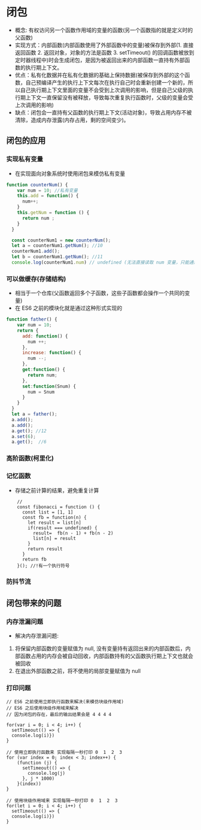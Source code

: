 # 闭包

* 概念: 有权访问另一个函数作用域的变量的函数(另一个函数指的就是定义时的父函数)
* 实现方式：内部函数(内部函数使用了外部函数中的变量)被保存到外部(1. 直接返回函数 2. 返回对象，对象的方法是函数 3. setTimeout() 的回调函数被放到定时器线程中)时会生成闭包，是因为被返回出来的内部函数一直持有外部函数的执行期上下文。
* 优点：私有化数据并在私有化数据的基础上保持数据(被保存到外部的这个函数，自己预编译产生的执行上下文每次在执行自己时会重新创建一个新的，所以自己执行期上下文里面的变量不会受到上次调用的影响，但是自己父级的执行期上下文一直保留没有被释放，导致每次重复执行函数时，父级的变量会受上次调用的影响)
* 缺点：闭包会一直持有父函数的执行期上下文(活动对象)，导致占用内存不被清除，造成内存泄露(内存占用，剩的空间变少)。

## 闭包的应用

### 实现私有变量

* 在实现面向对象系统时使用闭包来模仿私有变量

```js
function counterNum() {
    var num = 10; //私有变量
    this.add = function() {
      num++;
    }
    this.getNum = function () {
      return num ;
    }
  }

  const counterNum1 = new counterNum();
  let a = counterNum1.getNum(); //10
  counterNum1.add();
  let b = counterNum1.getNum(); //11
  console.log(counterNum1.num) // undefined (无法直接读取 num 变量，只能通过定义的方法来操作 num 变量)

```

### 可以做缓存(存储结构)

* 相当于一个仓库(父函数返回多个子函数，这些子函数都会操作一个共同的变量)
* 在 ES6 之前的模块化就是通过这种形式实现的

```js
function father() {
    var num = 10;
    return {
      add: function() {
        num ++;
      },
      increase: function() {
        num --;
      },
      get:function() {
        return num;
      },
      set:function(Snum) {
        num = Snum
      }
    }
  }
  let a = father();
  a.add();
  a.add();
  a.get(); //12
  a.set(6);
  a.get();  //6
```

### 高阶函数(柯里化)

### 记忆函数

* 存储之前计算的结果，避免重复计算

```JS
    // 
    const fibonacci = function () {
      const list = [1, 1]
      const fb = function(n) {
        let result = list[n]
        if(result === undefined) {
          result=  fb(n - 1) + fb(n - 2)
          list[n] = result
        }
        return result
      }
      return fb
    }(); //!有一个执行符号
```

### 防抖节流

## 闭包带来的问题

### 内存泄漏问题

* 解决内存泄漏问题:

1. 将保留内部函数的变量赋值为 null, 没有变量持有返回出来的内部函数后，内部函数占用的内存会被自动回收，内部函数持有的父函数执行期上下文也就会被回收
2. 在退出外部函数之前，将不使用的局部变量赋值为 null

### 打印问题

```JS
// ES6 之前使用立即执行函数来解决(来模仿块级作用域)
// ES6 之后使用块级作用域来解决
// 因为闭包的存在，最后的输出结果会是 4 4 4 4

for(var i = 0; i < 4; i++) {
  setTimeout(() => {
  console.log(i)})
}

// 使用立即执行函数来 实现每隔一秒打印 0  1  2  3
for (var index = 0; index < 3; index++) {
    (function (j) {
      setTimeout(() => {
        console.log(j)
      }, j * 1000)
    }(index))
}

// 使用块级作用域来 实现每隔一秒打印 0  1  2  3
for(let i = 0; i < 4; i++) {
  setTimeout(() => {
  console.log(i)})
}
```

